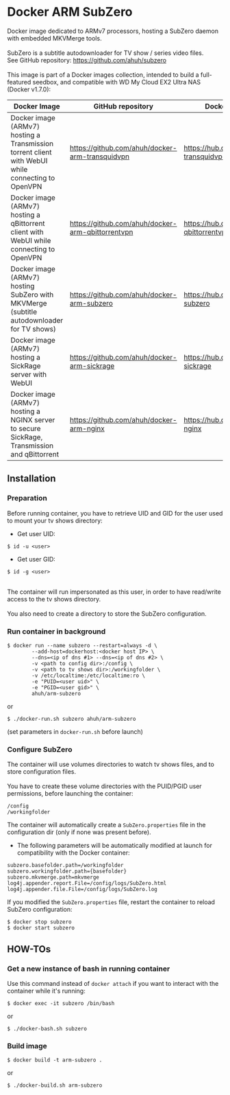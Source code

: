 # Docker ARM SubZero
Docker image dedicated to ARMv7 processors, hosting a SubZero daemon with embedded MKVMerge tools.<br />
<br />
SubZero is a subtitle autodownloader for TV show / series video files.<br />
See GitHub repository: https://github.com/ahuh/subzero<br />
<br />
This image is part of a Docker images collection, intended to build a full-featured seedbox, and compatible with WD My Cloud EX2 Ultra NAS (Docker v1.7.0):

Docker Image | GitHub repository | Docker Hub repository
------------ | ----------------- | -----------------
Docker image (ARMv7) hosting a Transmission torrent client with WebUI while connecting to OpenVPN | https://github.com/ahuh/docker-arm-transquidvpn | https://hub.docker.com/r/ahuh/arm-transquidvpn
Docker image (ARMv7) hosting a qBittorrent client with WebUI while connecting to OpenVPN | https://github.com/ahuh/docker-arm-qbittorrentvpn | https://hub.docker.com/r/ahuh/arm-qbittorrentvpn
Docker image (ARMv7) hosting SubZero with MKVMerge (subtitle autodownloader for TV shows) | https://github.com/ahuh/docker-arm-subzero | https://hub.docker.com/r/ahuh/arm-subzero
Docker image (ARMv7) hosting a SickRage server with WebUI | https://github.com/ahuh/docker-arm-sickrage | https://hub.docker.com/r/ahuh/arm-sickrage
Docker image (ARMv7) hosting a NGINX server to secure SickRage, Transmission and qBittorrent | https://github.com/ahuh/docker-arm-nginx | https://hub.docker.com/r/ahuh/arm-nginx

## Installation

### Preparation
Before running container, you have to retrieve UID and GID for the user used to mount your tv shows directory:
* Get user UID:
```
$ id -u <user>
```
* Get user GID:
```
$ id -g <user>
```
<br />
The container will run impersonated as this user, in order to have read/write access to the tv shows directory.<br />
<br />
You also need to create a directory to store the SubZero configuration.

### Run container in background
```
$ docker run --name subzero --restart=always -d \
		--add-host=dockerhost:<docker host IP> \
		--dns=<ip of dns #1> --dns=<ip of dns #2> \
		-v <path to config dir>:/config \
		-v <path to tv shows dir>:/workingfolder \
		-v /etc/localtime:/etc/localtime:ro \
		-e "PUID=<user uid>" \
		-e "PGID=<user gid>" \
		ahuh/arm-subzero
```
or
```
$ ./docker-run.sh subzero ahuh/arm-subzero
```
(set parameters in `docker-run.sh` before launch)

### Configure SubZero
The container will use volumes directories to watch tv shows files, and to store configuration files.<br />
<br />
You have to create these volume directories with the PUID/PGID user permissions, before launching the container:
```
/config
/workingfolder
```

The container will automatically create a `SubZero.properties` file in the configuration dir (only if none was present before).<br />
* The following parameters will be automatically modified at launch for compatibility with the Docker container:
```
subzero.basefolder.path=/workingfolder
subzero.workingfolder.path={basefolder}
subzero.mkvmerge.path=mkvmerge
log4j.appender.report.File=/config/logs/SubZero.html
log4j.appender.file.File=/config/logs/SubZero.log
```

If you modified the `SubZero.properties` file, restart the container to reload SubZero configuration:
```
$ docker stop subzero
$ docker start subzero
```

## HOW-TOs

### Get a new instance of bash in running container
Use this command instead of `docker attach` if you want to interact with the container while it's running:
```
$ docker exec -it subzero /bin/bash
```
or
```
$ ./docker-bash.sh subzero
```

### Build image
```
$ docker build -t arm-subzero .
```
or
```
$ ./docker-build.sh arm-subzero
```